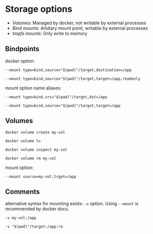 # Storage options

- _Volumes_: Managed by docker, not writable by external processes
- _Bind mounts_: Arbitary mount point, writable by external processes
- _tmpfs mounts_: Only write to memory

## Bindpoints

docker option:

```
--mount type=bind,source="$(pwd)"/target,destination=/app
```

```
--mount type=bind,source="$(pwd)"/target,target=/app,readonly
```

mount option name aliases:

```
--mount type=bind,src="$(pwd)"/target,dst=/app
```

```
--mount type=bind,source="$(pwd)"/target,target=/app
```

## Volumes

```
docker volume create my-vol
```

```
docker volume ls
```

```
docker volume inspect my-vol
```

```
docker volume rm my-vol
```

mount option:

```
--mount source=my-vol,trget=/app
```

## Comments

alternative syntax for mounting exists: `-v` option. Using `--mount` is recommended by docker docs.

```
-v my-vol:/app
```

```
-v "$(pwd)"/target:/app:ro
```
